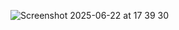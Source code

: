 ![Screenshot 2025-06-22 at 17 39 30](https://github.com/user-attachments/assets/1ef8bcd5-27af-4af2-af93-fd0e50e5d347)
